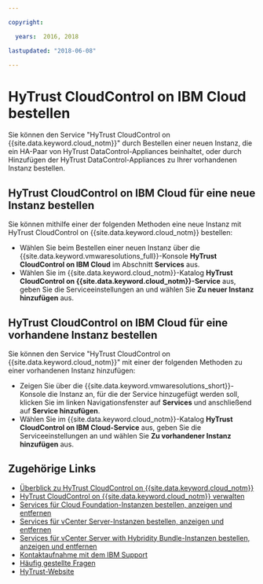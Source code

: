 ```yaml
---

copyright:

  years:  2016, 2018

lastupdated: "2018-06-08"

---
```


# HyTrust CloudControl on IBM Cloud bestellen

Sie können den Service "HyTrust CloudControl on {{site.data.keyword.cloud_notm}}" durch Bestellen einer neuen Instanz, die ein HA-Paar von HyTrust DataControl-Appliances beinhaltet, oder durch Hinzufügen der HyTrust DataControl-Appliances zu Ihrer vorhandenen Instanz bestellen.

## HyTrust CloudControl on IBM Cloud für eine neue Instanz bestellen

Sie können mithilfe einer der folgenden Methoden eine neue Instanz mit HyTrust CloudControl on {{site.data.keyword.cloud_notm}} bestellen:
* Wählen Sie beim Bestellen einer neuen Instanz über die {{site.data.keyword.vmwaresolutions_full}}-Konsole **HyTrust CloudControl on IBM Cloud** im Abschnitt **Services** aus.
* Wählen Sie im {{site.data.keyword.cloud_notm}}-Katalog **HyTrust CloudControl on {{site.data.keyword.cloud_notm}}-Service** aus, geben Sie die Serviceeinstellungen an und wählen Sie **Zu neuer Instanz hinzufügen** aus.

## HyTrust CloudControl on IBM Cloud für eine vorhandene Instanz bestellen

Sie können den Service "HyTrust CloudControl on {{site.data.keyword.cloud_notm}}" mit einer der folgenden Methoden zu einer vorhandenen Instanz hinzufügen:
* Zeigen Sie über die {{site.data.keyword.vmwaresolutions_short}}-Konsole die Instanz an, für die der Service hinzugefügt werden soll, klicken Sie im linken Navigationsfenster auf **Services** und anschließend auf **Service hinzufügen**.
* Wählen Sie im {{site.data.keyword.cloud_notm}}-Katalog **HyTrust CloudControl on IBM Cloud-Service** aus, geben Sie die Serviceeinstellungen an und wählen Sie **Zu vorhandener Instanz hinzufügen** aus.

## Zugehörige Links

* [Überblick zu HyTrust CloudControl on {{site.data.keyword.cloud_notm}}](htcc_considerations.html)
* [HyTrust CloudControl on {{site.data.keyword.cloud_notm}} verwalten](managinghtcc.html)
* [Services für Cloud Foundation-Instanzen bestellen, anzeigen und entfernen](../sddc/sd_addingremovingservices.html)
* [Services für vCenter Server-Instanzen bestellen, anzeigen und entfernen](../vcenter/vc_addingremovingservices.html)
* [Services für vCenter Server with Hybridity Bundle-Instanzen bestellen, anzeigen und entfernen](../vcenter/vc_hybrid_addingremovingservices.html)
* [Kontaktaufnahme mit dem IBM Support](../vmonic/trbl_support.html)
* [Häufig gestellte Fragen](../vmonic/faq.html)
* [HyTrust-Website](https://www.hytrust.com/)
